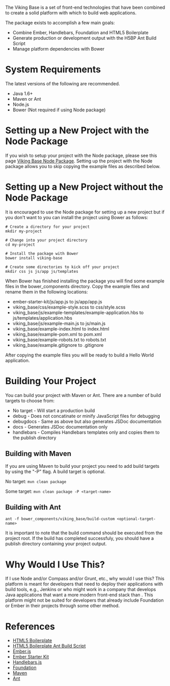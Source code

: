 The Viking Base is a set of front-end technologies that have been combined to create a solid platform with which to build web applications.

The package exists to accomplish a few main goals:

* Combine Ember, Handlebars, Foundation and HTML5 Boilerplate
* Generate production or development output with the H5BP Ant Build Script
* Manage platform dependencies with Bower

# System Requirements
The latest versions of the following are recommended.

* Java 1.6+
* Maven or Ant
* Node.js
* Bower (Not required if using Node package)

# Setting up a New Project with the Node Package
If you wish to setup your project with the Node package, please see this page [Viking Base Node Package](https://github.com/jneurock/viking-base-node-package). Setting up the project with the Node package allows you to skip copying the example files as described below.

# Setting up a New Project without the Node Package
It is encouraged to use the Node package for setting up a new project but if you don't want to you can install the project using Bower as follows:

```
# Create a directory for your project
mkdir my-project

# Change into your project directory
cd my-project

# Install the package with Bower
bower install viking-base

# Create some directories to kick off your project
mkdir css js js/app js/templates
```

When Bower has finished installing the package you will find some example files in the bower_components directory. Copy the example files and rename them in the following locations:

* ember-starter-kit/js/app.js to js/app/app.js
* viking_base/css/example-style.scss to css/style.scss
* viking_base/js/example-templates/example-application.hbs to js/templates/application.hbs
* viking_base/js/example-main.js to js/main.js
* viking_base/example-index.html to index.html
* viking_base/example-pom.xml to pom.xml
* viking_base/example-robots.txt to robots.txt
* viking_base/example.gitignore to .gitignore

After copying the example files you will be ready to build a Hello World application.

# Building Your Project
You can build your project with Maven or Ant. There are a number of build targets to choose from:

* No target - Will start a production build
* debug - Does not concatinate or minify JavaScript files for debugging
* debugdocs - Same as above but also generates JSDoc documentation
* docs - Generates JSDoc documentation only
* handlebars - Compiles Handlebars templates only and copies them to the publish directory

## Building with Maven
If you are using Maven to build your project you need to add build targets by using the "-P" flag. A build target is optional.

No target:
`mvn clean package`

Some target:
`mvn clean package -P <target-name>`

## Building with Ant
`ant -f bower_components/viking_base/build-custom <optional-target-name>`

It is important to note that the build command should be executed from the project root. If the build has completed successfuly, you should have a publish directory containing your project output.

# Why Would I Use This?
If I use Node and/or Compass and/or Grunt, etc., why would I use this? This platform is meant for developers that need to deploy their applications with build tools, e.g., Jenkins or who might work in a company that develops Java applications that want a more modern front-end stack than . This platform might not be suited for developers that already include Foundation or Ember in their projects through some other method.

# References
* [HTML5 Boilerplate](http://html5boilerplate.com/)
* [HTML5 Boilerplate Ant Build Script](https://github.com/h5bp/ant-build-script)
* [Ember.js](http://emberjs.com/)
* [Ember Starter Kit](https://github.com/emberjs/starter-kit)
* [Handlebars.js](http://handlebarsjs.com/)
* [Foundation](http://foundation.zurb.com/)
* [Maven](http://maven.apache.org/)
* [Ant](http://ant.apache.org/)